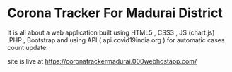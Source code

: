 # Corona Tracker For Madurai District
It is all about a web application built using HTML5 , CSS3 , JS (chart.js) ,PHP , Bootstrap and using API ( api.covid19india.org ) for automatic cases count update.

site is live at https://coronatrackermadurai.000webhostapp.com/
